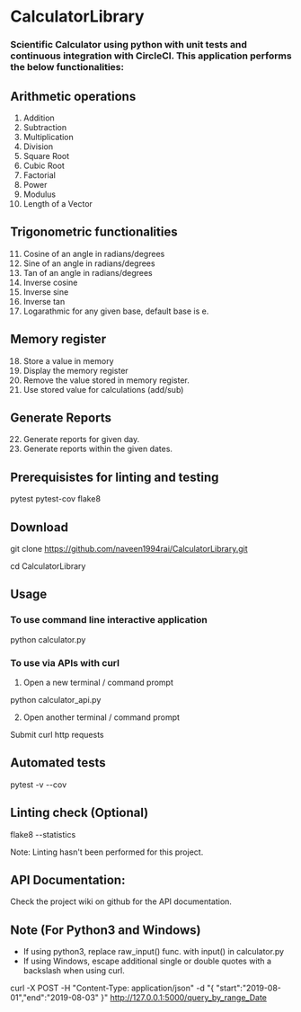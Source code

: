 # CalculatorLibrary
### Scientific Calculator using python with unit tests and continuous integration with CircleCI. This application performs the below functionalities:

## Arithmetic operations
1.  Addition
2.  Subtraction
3.  Multiplication
4.  Division
5.  Square Root
6.  Cubic Root
7.  Factorial
8.  Power
9.  Modulus
10. Length of a Vector


## Trigonometric functionalities
11. Cosine of an angle in radians/degrees
12. Sine of an angle in radians/degrees
13. Tan of an angle in radians/degrees
14. Inverse cosine
15. Inverse sine
16. Inverse tan
17. Logarathmic for any given base, default base is e.

## Memory register
18. Store a value in memory
19. Display the memory register
20. Remove the value stored in memory register.
21. Use stored value for calculations (add/sub)

## Generate Reports
22. Generate reports for given day.
23. Generate reports within the given dates.


## Prerequisistes for linting and testing
pytest
pytest-cov
flake8  


## Download
git clone https://github.com/naveen1994rai/CalculatorLibrary.git

cd CalculatorLibrary


## Usage

### To use command line interactive application
python calculator.py

### To use via APIs with curl
1. Open a new terminal / command prompt

python calculator_api.py


2. Open another terminal / command prompt

Submit curl http requests


## Automated tests
pytest -v --cov


## Linting check (Optional)
flake8 --statistics

Note: Linting hasn't been performed for this project.

## API Documentation:
Check the project wiki on github for the API documentation.

## Note (For Python3 and Windows)
* If using python3, replace raw_input() func. with input() in calculator.py
* If using Windows, escape additional single or double quotes with a backslash when using curl.

curl -X POST -H "Content-Type: application/json"  -d "{ \"start\":\"2019-08-01\",\"end\":\"2019-08-03\" }" http://127.0.0.1:5000/query_by_range_Date

